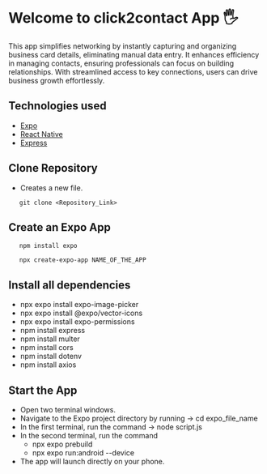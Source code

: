 # Welcome to click2contact App 🖐️
This app simplifies networking by instantly capturing and organizing business card details, eliminating manual data entry. It enhances efficiency in managing contacts, ensuring professionals can focus on building relationships. With streamlined access to key connections, users can drive business growth effortlessly.

## Technologies used
   - [Expo](https://docs.expo.dev/)
   - [React Native](https://reactnative.dev/docs/getting-started)
   - [Express](https://expressjs.com/)

## Clone Repository
   - Creates a new file.
   ```
      git clone <Repository_Link>
   ```

## Create an Expo App
   ```
      npm install expo
   ```
   ```
      npx create-expo-app NAME_OF_THE_APP
   ```
## Install all dependencies
   - npx expo install expo-image-picker
   - npx expo install @expo/vector-icons
   - npx expo install expo-permissions
   - npm install express
   - npm install multer
   - npm install cors
   - npm install dotenv
   - npm install axios

## Start the App
   - Open two terminal windows.
   - Navigate to the Expo project directory by running -> cd expo_file_name
   - In the first terminal, run the command -> node script.js
   - In the second terminal, run the command
       - npx expo prebuild
       - npx expo run:android --device
   - The app will launch directly on your phone.

